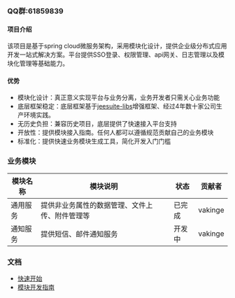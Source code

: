 ### QQ群:61859839

#### 项目介绍
 
该项目是基于spring cloud微服务架构，采用模块化设计，提供企业级分布式应用开发一站式解决方案。平台提供SSO登录、权限管理、api网关、日志管理以及模块化管理等基础能力。

#### 优势
 - 模块化设计：真正意义实现平台与业务分离，业务开发者只需关心业务功能
 - 底层框架稳定：底层框架基于[jeesuite-libs](http://git.oschina.net/vakinge/jeesuite-libs)增强框架、经过4年数十家公司生产环境实践。
 - 无历史负担：兼容历史项目，底层提供了快速接入平台支持
 - 开放性：提供模块接入指南。任何人都可以遵循规范贡献自己的业务模块
 - 标准化：提供快速业务模块生成工具，简化开发入门门槛


### 业务模块

模块名称 | 模块说明 | 状态 | 贡献者
---|---|---|---
通用服务 | 提供非业务属性的数据管理、文件上传、附件管理等 | 已完成 | vakinge
通知服务 | 提供短信、邮件通知服务 | 开发中 | vakinge


### 文档
 - [快速开始](./quick-start.md) 
 - [模块开发指南](./dev-guide.md) 